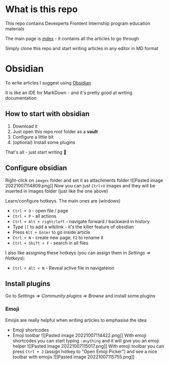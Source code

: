 # What is this repo
This repo contains Devexperts Frontent Internship program education materials

The main page is [index](index.md) - it contains all the articles to go through

Simply clone this repo and start writing articles in any editor in MD format

# Obsidian
To write articles I suggest using [Obsidian](https://obsidian.md/)

It is like an IDE for MarkDown - and it's pretty good at writing documentation

## How to start with obsidian
1. Download it
2. Just open this repo root folder as a **vault**
3. Configure a little bit
4. (optional) Install some plugins

That's all - just start writing 📝

## Configure obsidian
Right-click on `images` folder and set it as attachments folder
![[Pasted image 20221007114809.png]]
Now you can just `Ctrl+V` images and they will be inserted in images folder (just like the one above)

Learn/configure hotkeys. The main ones are (windows)
- `Ctrl + O` - open file / page
- `Ctrl + P` - all actions
- `Ctrl + Alt + right/left` - navigate forward / backward in history
- Type `[[` to add a wikilink - it's the killer feature of obsidian
- Press `Alt + Enter` to go inside article
- `Ctrl + N` - create new page; `F2` to rename it
- `Ctrl + Shift + F` - search in all files

I also like assigning these hotkeys (you can assign them in *Settings => Hotkeys*):
- `Ctrl + Alt + N` - Reveal active file in navigateion

## Install plugins
Go to *Settings => Community plugins => Browse* and install some plugins

### Emoji
Emojis are really helpful when writing articles to emphasise the idea
- Emoji shortcodes
- Emoji toolbar
![[Pasted image 20221007114422.png]]
With emoji shortcodes you can start typing `:anything` and it will give you an emoji helper
![[Pasted image 20221007115017.png]]
With emoji toolbar you can press `Ctrl + J` (assign hotkey to "Open Emoji Picker") and see a nice toolbar with emojis
![[Pasted image 20221007115755.png]]